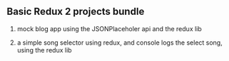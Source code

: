 ## Basic Redux 2 projects bundle

1. mock blog app using the JSONPlaceholer api and the redux lib

2. a simple song selector using redux, and console logs the select song, using the redux lib
